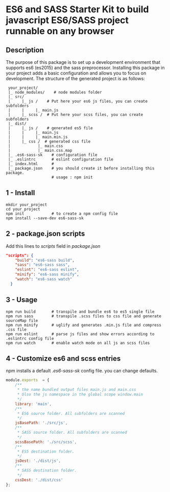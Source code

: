 ES6 and SASS Starter Kit to build  javascript ES6/SASS project runnable on any browser
======================================================================================
## Description
The purpose of this package is to set up a development environment that supports es6 (es2015) and the sass preprocessor.
Installing this package in your project adds a basic configuration and allows you to focus on development.
The structure of the generated project is as follows:
```
 your_project/
 |_ node_modules/    # node modules folder
 |_ src/
 |     |_ js /    # Put here your es6 js files, you can create subfolders
 |     |     |_ main.js
 |     |_ scss /  # Put here your scss files, you can create subfolders
 |_ dist/
 |     |_ js /    # generated es5 file
 |     |     |_ main.js
 |     |     |_ main.min.js
 |     |_ css /  # generated css file
 |            |_ main.css
 |            |_ main.css.map
 |_ .es6-sass-sk    # configuration file
 |_ .eslintrc       # eslint configuration file
 |_ index.html      #
 |_ package.json    # you should create it before installing this package.
                    # usage : npm init

```
## 1 - Install
```{r, engine='bash', count_lines}
mkdir your_project
cd your_project
npm init            # to create a npm config file
npm install --save-dev es6-sass-sk
```
## 2 - package.json scripts
Add this lines to *scripts* field in *package.json*
```json
"scripts": {
    "build": "es6-sass build",
    "sass": "es6-sass sass",
    "eslint": "es6-sass eslint",
    "minify": "es6-sass minify",
    "watch": "es6-sass watch"
  }
```
## 3 - Usage
```
npm run build       # transpile and bundle es6 to es5 single file
npm run sass        # transpile .scss files to css file and generate sourceMap file
npm run minify      # uglify and generates .min.js file and compress .css file
npm run eslint      # parse js files and show errors according to .eslintrc config file
npm run watch       # enable watch mode on all js an scss files
```
## 4 - Customize es6 and scss entries 
npm installs a default *.es6-sass-sk* config file. you can change defaults.
```javascript
module.exports  = {
    /**
     * the name bundled output files main.js and main.css
     * Olso the js namespace in the global scope window.main
     */
    library: 'main',
    /**
     * ES6 source folder. All subfolders are scanned
     */
    jsBasePath: './src/js',
    /**
     * SASS source folder. All subfolders are scanned
     */
    scssBasePath: './src/scss',
    /**
     * ES5 destination folder.
     */
    jsDest: './dist/js',
    /**
     * SASS destination folder.
     */
    cssDest: './dist/css'
};
```



